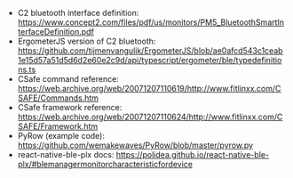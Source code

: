 * C2 bluetooth interface definition: https://www.concept2.com/files/pdf/us/monitors/PM5_BluetoothSmartInterfaceDefinition.pdf
* ErgometerJS version of C2 bluetooth: https://github.com/tijmenvangulik/ErgometerJS/blob/ae0afcd543c1ceab1e15d57a51d5d6d2e60e2c9d/api/typescript/ergometer/ble/typedefinitions.ts
* CSafe command reference: https://web.archive.org/web/20071207110619/http://www.fitlinxx.com/CSAFE/Commands.htm
* CSafe framework reference: https://web.archive.org/web/20071207110624/http://www.fitlinxx.com/CSAFE/Framework.htm
* PyRow (example code): https://github.com/wemakewaves/PyRow/blob/master/pyrow.py
* react-native-ble-plx docs: https://polidea.github.io/react-native-ble-plx/#blemanagermonitorcharacteristicfordevice
